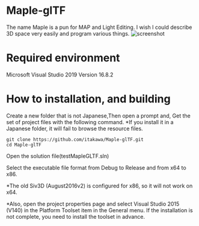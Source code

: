 # Maple-glTF
 The name Maple is a pun for MAP and Light Editing. I wish I could describe 3D space very easily and program various things.
![screenshot](https://github.com/itakawa/Maple-glTF/ss.png?raw=true)

# Required environment
Microsoft Visual Studio 2019 Version 16.8.2

# How to installation, and building

Create a new folder that is not Japanese,Then open a prompt and, Get the set of project files with the following command.
*If you install it in a Japanese folder, it will fail to browse the resource files.

```
git clone https://github.com/itakawa/Maple-glTF.git
cd Maple-glTF
```

Open the solution file(testMapleGLTF.sln)

Select the executable file format from Debug to Release and from x64 to x86.

*The old Siv3D (August2016v2) is configured for x86, so it will not work on x64.

*Also, open the project properties page and select Visual Studio 2015 (V140) in the Platform Toolset item in the General menu.
If the installation is not complete, you need to install the toolset in advance.

